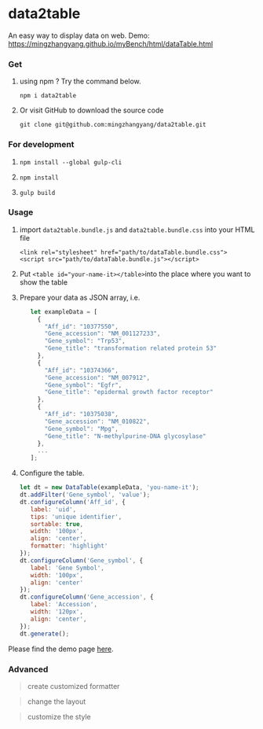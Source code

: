 # data2table
An easy way to display data on web. Demo: https://mingzhangyang.github.io/myBench/html/dataTable.html

### Get

1. using npm ? Try the command below.

   `npm i data2table`

2. Or visit GitHub to download the source code

   `git clone git@github.com:mingzhangyang/data2table.git`


   
### For development

1. `npm install --global gulp-cli`

2. `npm install`

3. `gulp build`

### Usage

1) import `data2table.bundle.js` and `data2table.bundle.css` into your HTML file

   ```
   <link rel="stylesheet" href="path/to/dataTable.bundle.css">
   <script src="path/to/dataTable.bundle.js"></script>
   ```

2) Put `<table id="your-name-it></table>`into the place where you want to show 
the table

3) Prepare your data as JSON array, i.e.

   ```javascript
      let exampleData = [
        {
          "Aff_id": "10377550",
          "Gene_accession": "NM_001127233",
          "Gene_symbol": "Trp53",
          "Gene_title": "transformation related protein 53"
        },
        {
          "Aff_id": "10374366",
          "Gene_accession": "NM_007912",
          "Gene_symbol": "Egfr",
          "Gene_title": "epidermal growth factor receptor"
        },
        {
          "Aff_id": "10375038",
          "Gene_accession": "NM_010822",
          "Gene_symbol": "Mpg",
          "Gene_title": "N-methylpurine-DNA glycosylase"
        },
        ...
      ];
   ```
   
3) Configure the table.

    ```javascript
    let dt = new DataTable(exampleData, 'you-name-it');
    dt.addFilter('Gene_symbol', 'value');
    dt.configureColumn('Aff_id', {
       label: 'uid',
       tips: 'unique identifier',
       sortable: true,
       width: '100px',
       align: 'center',
       formatter: 'highlight'
    });
    dt.configureColumn('Gene_symbol', {
       label: 'Gene Symbol',
       width: '100px',
       align: 'center'
    });
    dt.configureColumn('Gene_accession', {
       label: 'Accession',
       width: '120px',
       align: 'center',
    });
    dt.generate();
   ```

Please find the demo page [here](https://mingzhangyang.github.io/myBench/html/dataTable.html).

### Advanced

>create customized formatter

>change the layout

>customize the style

